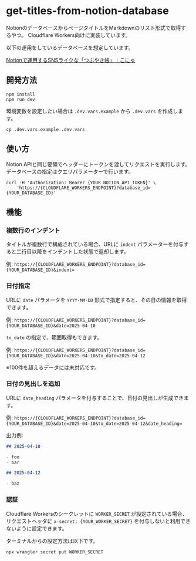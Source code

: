 # get-titles-from-notion-database

NotionのデータベースからページタイトルをMarkdownのリスト形式で取得するやつ。
Cloudflare Workers向けに実装しています。

以下の運用をしているデータベースを想定しています。

[Notionで運用するSNSライクな「つぶやき帳」｜こにゃ](https://note.com/ko_nyaku/n/nad80c3c570dd)

## 開発方法

```shell
npm install
npm run dev
```

環境変数を設定したい場合は `.dev.vars.example` から `.dev.vars` を作成します。

```shell
cp .dev.vars.example .dev.vars
```

## 使い方

Notion APIと同じ要領でヘッダーにトークンを渡してリクエストを実行します。
データベースの指定はクエリパラメーターで行います。

```shell
curl -H 'Authorization: Bearer {YOUR_NOTION_API_TOKEN}' \
    'https://{CLOUDFLARE_WORKERS_ENDPOINT}?database_id={YOUR_DATABASE_ID}'
```

## 機能

### 複数行のインデント

タイトルが複数行で構成されている場合、URLに `indent` パラメーターを付与すると二行目以降をインデントした状態で返却します。

例: `https://{CLOUDFLARE_WORKERS_ENDPOINT}?database_id={YOUR_DATABASE_ID}&indent=`

### 日付指定

URLに `date` パラメータを `YYYY-MM-DD` 形式で指定すると、その日の情報を取得できます。

例: `https://{CLOUDFLARE_WORKERS_ENDPOINT}?database_id={YOUR_DATABASE_ID}&date=2025-04-10`

`to_date` の指定で、範囲取得もできます。

例: `https://{CLOUDFLARE_WORKERS_ENDPOINT}?database_id={YOUR_DATABASE_ID}&date=2025-04-10&to_date=2025-04-12`

※100件を超えるデータには未対応です。

### 日付の見出しを追加

URLに `date_heading` パラメータを付与することで、日付の見出しが生成できます。

例: `https://{CLOUDFLARE_WORKERS_ENDPOINT}?database_id={YOUR_DATABASE_ID}&date=2025-04-10&to_date=2025-04-12&date_heading=`

出力例:

```markdown
## 2025-04-10

- foo
- bar

## 2025-04-12

- baz
```

### 認証

Cloudflare Workersのシークレットに `WORKER_SECRET` が設定されている場合、リクエストヘッダに `x-secret: {YOUR_WORKER_SECRET}` を付与しないと利用できないように設定できます。

ターミナルからの設定方法は以下です。

```shell
npx wrangler secret put WORKER_SECRET
```
